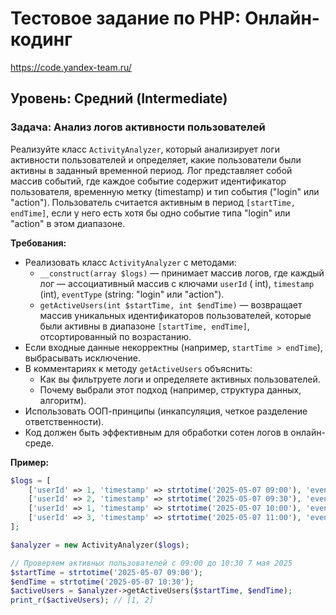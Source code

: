 # Тестовое задание по PHP: Онлайн-кодинг

https://code.yandex-team.ru/

## Уровень: Средний (Intermediate)

### Задача: Анализ логов активности пользователей

Реализуйте класс `ActivityAnalyzer`, который анализирует логи активности пользователей и определяет, какие пользователи
были активны в заданный временной период. Лог представляет собой массив событий, где каждое событие содержит
идентификатор пользователя, временную метку (timestamp) и тип события ("login" или "action"). Пользователь считается
активным в период `[startTime, endTime]`, если у него есть хотя бы одно событие типа "login" или "action" в этом
диапазоне.

**Требования:**

- Реализовать класс `ActivityAnalyzer` с методами:
    - `__construct(array $logs)` — принимает массив логов, где каждый лог — ассоциативный массив с ключами `userId` (
      int), `timestamp` (int), `eventType` (string: "login" или "action").
    - `getActiveUsers(int $startTime, int $endTime)` — возвращает массив уникальных идентификаторов пользователей,
      которые были активны в диапазоне `[startTime, endTime]`, отсортированный по возрастанию.
- Если входные данные некорректны (например, `startTime > endTime`), выбрасывать исключение.
- В комментариях к методу `getActiveUsers` объяснить:
    - Как вы фильтруете логи и определяете активных пользователей.
    - Почему выбрали этот подход (например, структура данных, алгоритм).
- Использовать ООП-принципы (инкапсуляция, четкое разделение ответственности).
- Код должен быть эффективным для обработки сотен логов в онлайн-среде.

**Пример:**

```php
$logs = [
    ['userId' => 1, 'timestamp' => strtotime('2025-05-07 09:00'), 'eventType' => 'login'],
    ['userId' => 2, 'timestamp' => strtotime('2025-05-07 09:30'), 'eventType' => 'action'],
    ['userId' => 1, 'timestamp' => strtotime('2025-05-07 10:00'), 'eventType' => 'action'],
    ['userId' => 3, 'timestamp' => strtotime('2025-05-07 11:00'), 'eventType' => 'login'],
];

$analyzer = new ActivityAnalyzer($logs);

// Проверяем активных пользователей с 09:00 до 10:30 7 мая 2025
$startTime = strtotime('2025-05-07 09:00');
$endTime = strtotime('2025-05-07 10:30');
$activeUsers = $analyzer->getActiveUsers($startTime, $endTime);
print_r($activeUsers); // [1, 2]
```
